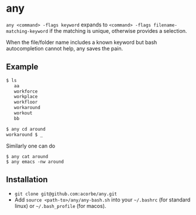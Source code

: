 # any
`any <command> -flags keyword` expands to `<command> -flags filename-matching-keyword` if the matching is unique, otherwise provides a selection.

When the file/folder name includes a known keyword but bash autocompletion cannot help, any saves the pain.

## Example
```bash
$ ls   
   aa
   workforce
   workplace
   workfloor
   workaround
   workout
   bb

$ any cd around
workaround $ _
```
Similarly one can do
```
$ any cat around
$ any emacs -nw around
```

## Installation
+ `git clone git@github.com:acorbe/any.git`
+ Add `source <path-to>/any/any-bash.sh` into your `~/.bashrc` (for standard linux)  or `~/.bash_profile` (for macos). 

